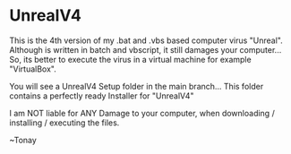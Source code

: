 # UnrealV4
This is the 4th version of my .bat and .vbs based computer virus "Unreal".
Although is written in batch and vbscript, it still damages your computer...
So, its better to execute the virus in a virtual machine for example "VirtualBox".


You will see a UnrealV4 Setup folder in the main branch... This folder contains a perfectly ready Installer for "UnrealV4"


I am NOT liable for ANY Damage to your computer, when downloading / installing / executing the files.

~Tonay
